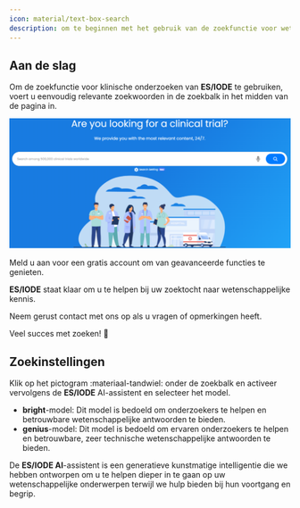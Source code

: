 ```yaml
---
icon: material/text-box-search
description: om te beginnen met het gebruik van de zoekfunctie voor wetenschappelijke klinische onderzoeken
---
```


## **Aan de slag**

Om de zoekfunctie voor klinische onderzoeken van __ES/IODE__ te gebruiken, voert u eenvoudig relevante zoekwoorden in de zoekbalk in het midden van de pagina in.

![zoekbalk](assets/searchbar-trials.png)

Meld u aan voor een gratis account om van geavanceerde functies te genieten.

__ES/IODE__ staat klaar om u te helpen bij uw zoektocht naar wetenschappelijke kennis.

Neem gerust contact met ons op als u vragen of opmerkingen heeft.

Veel succes met zoeken! :rocket:

## **Zoekinstellingen**

Klik op het pictogram :materiaal-tandwiel: onder de zoekbalk en activeer vervolgens de __ES/IODE__ AI-assistent en selecteer het model.

- __bright__-model: Dit model is bedoeld om onderzoekers te helpen en betrouwbare wetenschappelijke antwoorden te bieden.
- __genius__-model: Dit model is bedoeld om ervaren onderzoekers te helpen en betrouwbare, zeer technische wetenschappelijke antwoorden te bieden.

De __ES/IODE AI__-assistent is een generatieve kunstmatige intelligentie die we hebben ontworpen om u te helpen dieper in te gaan op uw wetenschappelijke onderwerpen terwijl we hulp bieden bij hun voortgang en begrip.
